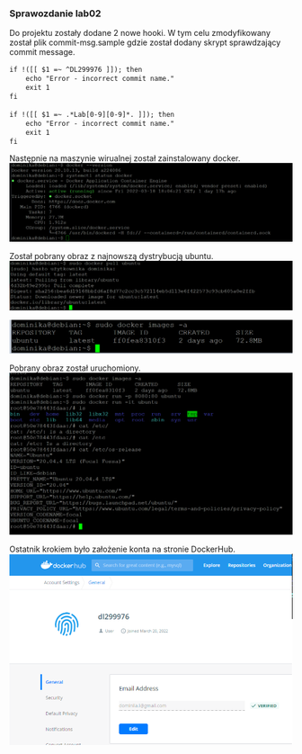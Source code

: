 ### Sprawozdanie  lab02

Do projektu zostały dodane 2 nowe hooki. W tym celu zmodyfikowany został plik commit-msg.sample gdzie został dodany skrypt sprawdzający commit message.


```
if !([[ $1 =~ ^DL299976 ]]); then
	echo "Error - incorrect commit name."
	exit 1
fi

if !([[ $1 =~ .*Lab[0-9][0-9]*. ]]); then
	echo "Error - incorrect commit name."
	exit 1
fi

```
Następnie na maszynie wirualnej został zainstalowany docker.
![alt text](lab02-1.png)

Został pobrany obraz z najnowszą dystrybucją ubuntu.
![alt text](lab02-2.png)

![alt text](lab02-3.png)

Pobrany obraz został uruchomiony.
![alt text](lab02-4.png)

Ostatnik krokiem było założenie konta na stronie DockerHub.
![alt text](lab02-5.png)
